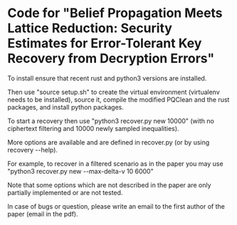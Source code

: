 # Code for "Belief Propagation Meets Lattice Reduction: Security Estimates for Error-Tolerant Key Recovery from Decryption Errors"

To install ensure that recent rust and python3 versions are installed.

Then use "source setup.sh" to create the virtual environment (virtualenv needs to be installed), source it, compile the modified PQClean and the rust packages, and install python packages.

To start a recovery then use "python3 recover.py new 10000" (with no ciphertext filtering and 10000 newly sampled inequalities).

More options are available and are defined in recover.py (or by using recovery --help).

For example, to recover in a filtered scenario as in the paper you may use "python3 recover.py new --max-delta-v 10 6000"

Note that some options which are not described in the paper are only partially implemented or are not tested.

In case of bugs or question, please write an email to the first author of the paper (email in the pdf).
